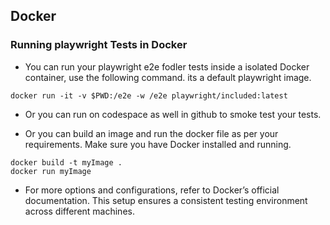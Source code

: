 ## Docker

### Running playwright Tests in Docker

- You can run your playwright e2e fodler tests inside a isolated Docker container, use the following command. its a default playwright image.

```
docker run -it -v $PWD:/e2e -w /e2e playwright/included:latest
```

- Or you can run on codespace as well in github to smoke test your tests.

- Or you can build an image and run the docker file as per your requirements. Make sure you have Docker installed and running.

```
docker build -t myImage .
docker run myImage
```

- For more options and configurations, refer to Docker’s official documentation. This setup ensures a consistent testing environment across different machines.
